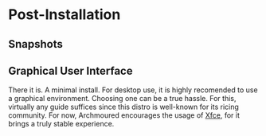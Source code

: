 # Post-Installation

## Snapshots



## Graphical User Interface

There it is. A minimal install. For desktop use, it is highly recomended to use a graphical
environment. Choosing one can be a true hassle. For this, virtually any guide suffices 
since this distro is well-known for its ricing community. For now, Archmoured encourages the 
usage of [Xfce](https://wiki.archlinux.org/title/Xfce), for it brings a truly stable 
experience.